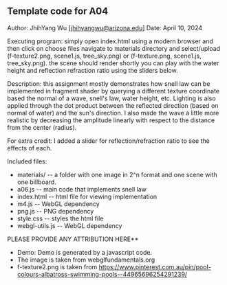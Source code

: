 Template code for A04
------------

Author: JhihYang Wu [jhihyangwu@arizona.edu]
Date: April 10, 2024

Executing program: simply open index.html using a modern browser and then click on choose files navigate to materials directory and select/upload (f-texture2.png, scene1.js, tree_sky.png) or (f-texture.png, scene1.js, tree_sky.png). the scene should render shortly you can play with the water height and reflection refraction ratio using the sliders below.

Description: this assignment mostly demonstrates how snell law can be implemented in fragment shader by querying a different texture coordinate based the normal of a wave, snell's law, water height, etc. Lighting is also applied through the dot product between the reflected direction (based on normal of water) and the sun's direction. I also made the wave a little more realistic by decreasing the amplitude linearly with respect to the distance from the center (radius).

For extra credit:
I added a slider for reflection/refraction ratio to see the effects of each.

Included files:
* materials/ -- a folder with one image in 2^n format and one scene with one billboard.
* a06.js -- main code that implements snell law
* index.html -- html file for viewing implementation
* m4.js -- WebGL dependency
* png.js -- PNG dependency
* style.css -- styles the html file
* webgl-utils.js -- WebGL dependency


PLEASE PROVIDE ANY ATTRIBUTION HERE**
* Demo: Demo is generated by a javascript code.
* The image is taken from webglfundamentals.org
* f-texture2.png is taken from https://www.pinterest.com.au/pin/pool-colours-albatross-swimming-pools--44965696254291239/
